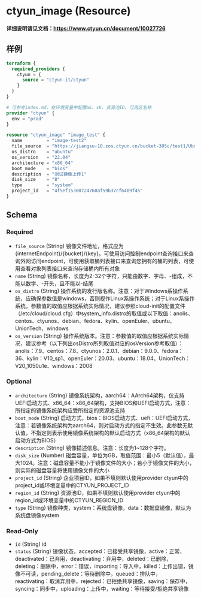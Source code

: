 # ctyun_image (Resource)
**详细说明请见文档：https://www.ctyun.cn/document/10027726**



## 样例

```terraform
terraform {
  required_providers {
    ctyun = {
      source = "ctyun-it/ctyun"
    }
  }
}

# 可参考index.md，在环境变量中配置ak、sk、资源池ID、可用区名称
provider "ctyun" {
  env = "prod"
}

resource "ctyun_image" "image_test" {
  name         = "image-test2"
  file_source  = "https://jiangsu-10.zos.ctyun.cn/bucket-305c/test1/Ubuntu-22.04-x86_64-231229-R3.qcow2"
  os_distro    = "ubuntu"
  os_version   = "22.04"
  architecture = "x86_64"
  boot_mode    = "bios"
  description  = "测试镜像上传1"
  disk_size    = "8"
  type         = "system"
  project_id   = "4f5ef15300724760af59b37cf6409f45"
}
```

<!-- schema generated by tfplugindocs -->
## Schema

### Required

- `file_source` (String) 镜像文件地址，格式应为{internetEndpoint}/{bucket}/{key}。可使用访问控制endpoint查询接口来查询外网访问endpoint，可使用获取桶列表接口来查询您拥有的桶的列表，可使用查看对象列表接口来查询存储桶内所有对象
- `name` (String) 镜像名称，长度为2-32个字符，只能由数字、字母、-组成，不能以数字、-开头，且不能以-结尾
- `os_distro` (String) 操作系统的发行版名称。注意：对于Windows系操作系统，应确保参数值是windows，否则视作Linux系操作系统；对于Linux系操作系统，参数值的取值应根据系统实际情况，建议参照cloud-init的配置文件（/etc/cloud/cloud.cfg）中system_info.distro的取值或以下取值：anolis、centos、ctyunos、debian、fedora、kylin、openEuler、ubuntu、UnionTech、windows
- `os_version` (String) 操作系统版本。注意：参数值的取值应根据系统实际情况，建议参考（以下列出osDistro所列取值对应的osVersion参考取值）：anolis：7.9、centos：7.8、ctyunos：2.0.1、debian：9.0.0、fedora：36、kylin：V10_sp1、openEuler：20.03、ubuntu：18.04、UnionTech：V20_1050u1e、windows：2008

### Optional

- `architecture` (String) 镜像系统架构，aarch64：AArch64架构，仅支持UEFI启动方式、x86_64：x86_64架构，支持BIOS和UEFI启动方式，注意：所指定的镜像系统架构应受所指定的资源池支持
- `boot_mode` (String) 启动方式，bios：BIOS启动方式、uefi：UEFI启动方式，注意：若镜像系统架构为aarch64，则对启动方式的指定不生效。此参数无默认值，不指定则表示使用镜像系统架构的默认启动方式（x86_64架构的默认启动方式为BIOS）
- `description` (String) 镜像描述信息。注意：长度为1~128个字符。
- `disk_size` (Number) 磁盘容量，单位为GB，取值范围：最小5（默认值），最大1024。注意：磁盘容量不能小于镜像文件的大小；若小于镜像文件的大小，则实际的磁盘容量将使用镜像文件的大小
- `project_id` (String) 企业项目ID，如果不填则默认使用provider ctyun中的project_id或环境变量中的CTYUN_PROJECT_ID
- `region_id` (String) 资源池ID，如果不填则默认使用provider ctyun中的region_id或环境变量中的CTYUN_REGION_ID
- `type` (String) 镜像种类，system：系统盘镜像，data：数据盘镜像，默认为系统盘镜像system

### Read-Only

- `id` (String) id
- `status` (String) 镜像状态，accepted：已接受共享镜像，active：正常，deactivated：已弃用，deactivating：弃用中，deleted：已删除，deleting：删除中，error：错误，importing：导入中，killed：上传出错，镜像不可读，pending_delete：等待删除中，queued：排队中，reactivating：取消弃用中，rejected：已拒绝共享镜像，saving：保存中，syncing：同步中，uploading：上传中，waiting：等待接受/拒绝共享镜像